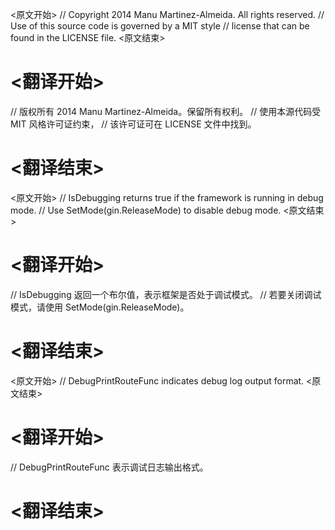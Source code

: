 
<原文开始>
// Copyright 2014 Manu Martinez-Almeida. All rights reserved.
// Use of this source code is governed by a MIT style
// license that can be found in the LICENSE file.
<原文结束>

# <翻译开始>
// 版权所有 2014 Manu Martinez-Almeida。保留所有权利。
// 使用本源代码受 MIT 风格许可证约束，
// 该许可证可在 LICENSE 文件中找到。
# <翻译结束>


<原文开始>
// IsDebugging returns true if the framework is running in debug mode.
// Use SetMode(gin.ReleaseMode) to disable debug mode.
<原文结束>

# <翻译开始>
// IsDebugging 返回一个布尔值，表示框架是否处于调试模式。
// 若要关闭调试模式，请使用 SetMode(gin.ReleaseMode)。
# <翻译结束>


<原文开始>
// DebugPrintRouteFunc indicates debug log output format.
<原文结束>

# <翻译开始>
// DebugPrintRouteFunc 表示调试日志输出格式。
# <翻译结束>


